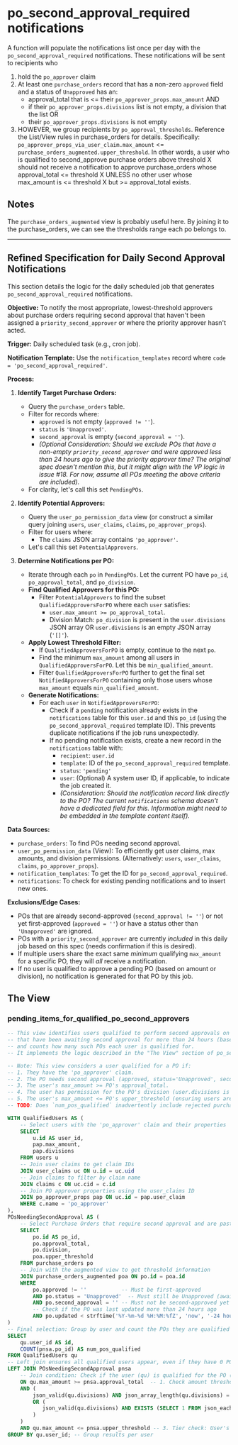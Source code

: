 # po_second_approval_required notifications

A function will populate the notifications list once per day with the `po_second_approval_required` notifications. These notifications will be sent to recipients who

1. hold the `po_approver` claim
2. At least one `purchase_orders` record that has a non-zero `approved` field and a status of `Unapproved` has an:
   - approval_total that is <= their `po_approver_props.max_amount` AND
   - if their `po_approver_props.divisions` list is not empty, a division that the list OR
   - their `po_approver_props.divisions` is not empty
3. HOWEVER, we group recipients by `po_approval_thresholds`. Reference the List/View rules in purchase_orders for details. Specifically: `po_approver_props_via_user_claim.max_amount` <= `purchase_orders_augmented.upper_threshold`. In other words, a user who is qualified to second_approve purchase orders above threshold X should not receive a notification to approve purchase_orders whose approval_total <= threshold X UNLESS no other user whose max_amount is <= threshold X but >= approval_total exists.

## Notes

The `purchase_orders_augmented` view is probably useful here. By joining it to the purchase_orders, we can see the thresholds range each po belongs to.

---

## Refined Specification for Daily Second Approval Notifications

This section details the logic for the daily scheduled job that generates `po_second_approval_required` notifications.

**Objective:** To notify the most appropriate, lowest-threshold approvers about purchase orders requiring second approval that haven't been assigned a `priority_second_approver` or where the priority approver hasn't acted.

**Trigger:** Daily scheduled task (e.g., cron job).

**Notification Template:** Use the `notification_templates` record where `code = 'po_second_approval_required'`.

**Process:**

1. **Identify Target Purchase Orders:**
    - Query the `purchase_orders` table.
    - Filter for records where:
        - `approved` is not empty (`approved != ''`).
        - `status` is `'Unapproved'`.
        - `second_approval` is empty (`second_approval = ''`).
        - *(Optional Consideration: Should we exclude POs that have a non-empty `priority_second_approver` and were approved less than 24 hours ago to give the priority approver time? The original spec doesn't mention this, but it might align with the VP logic in issue #18. For now, assume all POs meeting the above criteria are included).*
    - For clarity, let's call this set `PendingPOs`.

2. **Identify Potential Approvers:**
    - Query the `user_po_permission_data` view (or construct a similar query joining `users`, `user_claims`, `claims`, `po_approver_props`).
    - Filter for users where:
        - The `claims` JSON array contains `'po_approver'`.
    - Let's call this set `PotentialApprovers`.

3. **Determine Notifications per PO:**
    - Iterate through each `po` in `PendingPOs`. Let the current PO have `po_id`, `po_approval_total`, and `po_division`.
    - **Find Qualified Approvers for this PO:**
        - Filter `PotentialApprovers` to find the subset `QualifiedApproversForPO` where each `user` satisfies:
            - `user.max_amount >= po_approval_total`.
            - Division Match: `po_division` is present in the `user.divisions` JSON array OR `user.divisions` is an empty JSON array (`'[]'`).
    - **Apply Lowest Threshold Filter:**
        - If `QualifiedApproversForPO` is empty, continue to the next `po`.
        - Find the minimum `max_amount` among all users in `QualifiedApproversForPO`. Let this be `min_qualified_amount`.
        - Filter `QualifiedApproversForPO` further to get the final set `NotifiedApproversForPO` containing only those users whose `max_amount` equals `min_qualified_amount`.
    - **Generate Notifications:**
        - For each `user` in `NotifiedApproversForPO`:
            - Check if a `pending` notification already exists in the `notifications` table for this `user.id` and this `po_id` (using the `po_second_approval_required` template ID). This prevents duplicate notifications if the job runs unexpectedly.
            - If no pending notification exists, create a new record in the `notifications` table with:
                - `recipient`: `user.id`
                - `template`: ID of the `po_second_approval_required` template.
                - `status`: `'pending'`
                - `user`: (Optional) A system user ID, if applicable, to indicate the job created it.
                - *(Consideration: Should the notification record link directly to the PO? The current `notifications` schema doesn't have a dedicated field for this. Information might need to be embedded in the template content itself).*

**Data Sources:**

- `purchase_orders`: To find POs needing second approval.
- `user_po_permission_data` (View): To efficiently get user claims, max amounts, and division permissions. (Alternatively: `users`, `user_claims`, `claims`, `po_approver_props`).
- `notification_templates`: To get the ID for `po_second_approval_required`.
- `notifications`: To check for existing pending notifications and to insert new ones.

**Exclusions/Edge Cases:**

- POs that are already second-approved (`second_approval != ''`) or not yet first-approved (`approved = ''`) or have a status other than `'Unapproved'` are ignored.
- POs with a `priority_second_approver` are currently *included* in this daily job based on this spec (needs confirmation if this is desired).
- If multiple users share the exact same *minimum* qualifying `max_amount` for a specific PO, they will *all* receive a notification.
- If no user is qualified to approve a pending PO (based on amount or division), no notification is generated for that PO by this job.

## The View

### pending_items_for_qualified_po_second_approvers

```sql
-- This view identifies users qualified to perform second approvals on purchase orders
-- that have been awaiting second approval for more than 24 hours (based on 'updated' timestamp)
-- and counts how many such POs each user is qualified for.
-- It implements the logic described in the "The View" section of po_second_approver_notifications.md

-- Note: This view considers a user qualified for a PO if:
-- 1. They have the 'po_approver' claim.
-- 2. The PO needs second approval (approved, status='Unapproved', second_approval='', updated > 24h ago).
-- 3. The user's max_amount >= PO's approval_total.
-- 4. The user has permission for the PO's division (user.divisions is empty OR contains po.division).
-- 5. The user's max_amount <= PO's upper_threshold (ensuring users aren't counted for POs below their effective tier).
-- TODO: Does `num_pos_qualified` inadvertently include rejected purchase orders?

WITH QualifiedUsers AS (
    -- Select users with the 'po_approver' claim and their properties
    SELECT
        u.id AS user_id,
        pap.max_amount,
        pap.divisions
    FROM users u
    -- Join user claims to get claim IDs
    JOIN user_claims uc ON u.id = uc.uid
    -- Join claims to filter by claim name
    JOIN claims c ON uc.cid = c.id
    -- Join PO approver properties using the user_claims ID
    JOIN po_approver_props pap ON uc.id = pap.user_claim
    WHERE c.name = 'po_approver'
),
POsNeedingSecondApproval AS (
    -- Select Purchase Orders that require second approval and are past the 24h priority window
    SELECT
        po.id AS po_id,
        po.approval_total,
        po.division,
        poa.upper_threshold
    FROM purchase_orders po
    -- Join with the augmented view to get threshold information
    JOIN purchase_orders_augmented poa ON po.id = poa.id
    WHERE
        po.approved != ''           -- Must be first-approved
        AND po.status = 'Unapproved'  -- Must still be Unapproved (awaiting second approval)
        AND po.second_approval = '' -- Must not be second-approved yet
        -- Check if the PO was last updated more than 24 hours ago
        AND po.updated < strftime('%Y-%m-%d %H:%M:%fZ', 'now', '-24 hours')
)
-- Final selection: Group by user and count the POs they are qualified to second-approve
SELECT
    qu.user_id AS id,
    COUNT(pnsa.po_id) AS num_pos_qualified
FROM QualifiedUsers qu
-- Left join ensures all qualified users appear, even if they have 0 POs to approve currently
LEFT JOIN POsNeedingSecondApproval pnsa
    -- Join condition: Check if the user (qu) is qualified for the PO (pnsa)
    ON qu.max_amount >= pnsa.approval_total  -- 1. Check amount threshold
    AND (
        json_valid(qu.divisions) AND json_array_length(qu.divisions) = 0 -- 2a. User can approve any division (divisions is '[]')
        OR (
           json_valid(qu.divisions) AND EXISTS (SELECT 1 FROM json_each(qu.divisions) WHERE value = pnsa.division) -- 2b. User's divisions list contains the PO's division
        )
    )
    AND qu.max_amount <= pnsa.upper_threshold -- 3. Tier check: User's max_amount is within the PO's threshold band
GROUP BY qu.user_id; -- Group results per user
```
